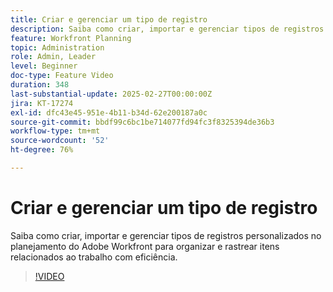 ```yaml
---
title: Criar e gerenciar um tipo de registro
description: Saiba como criar, importar e gerenciar tipos de registros personalizados no planejamento do Adobe Workfront para organizar e rastrear itens relacionados ao trabalho com eficiência.
feature: Workfront Planning
topic: Administration
role: Admin, Leader
level: Beginner
doc-type: Feature Video
duration: 348
last-substantial-update: 2025-02-27T00:00:00Z
jira: KT-17274
exl-id: dfc43e45-951e-4b11-b34d-62e200187a0c
source-git-commit: bbdf99c6bc1be714077fd94fc3f8325394de36b3
workflow-type: tm+mt
source-wordcount: '52'
ht-degree: 76%

---
```


# Criar e gerenciar um tipo de registro

Saiba como criar, importar e gerenciar tipos de registros personalizados no planejamento do Adobe Workfront para organizar e rastrear itens relacionados ao trabalho com eficiência.

>[!VIDEO](https://video.tv.adobe.com/v/3447965/?learn=on&enablevpops=1)
